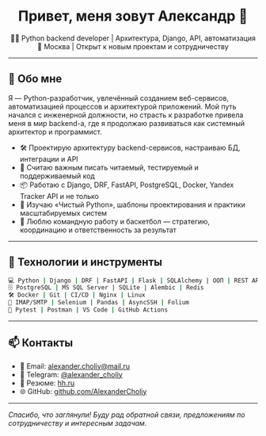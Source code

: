 <h1 align="center">Привет, меня зовут Александр 👋</h1>

<p align="center">
  🧑‍💻 Python backend developer | Архитектура, Django, API, автоматизация <br>
  📍 Москва | Открыт к новым проектам и сотрудничеству
</p>

---

## 🚀 Обо мне

Я — Python-разработчик, увлечённый созданием веб-сервисов, автоматизацией процессов и архитектурой приложений. Мой путь начался с инженерной должности, но страсть к разработке привела меня в мир backend-а, где я продолжаю развиваться как системный архитектор и программист.

- 🛠 Проектирую архитектуру backend-сервисов, настраиваю БД, интеграции и API
- 🧩 Считаю важным писать читаемый, тестируемый и поддерживаемый код
- 📦 Работаю с Django, DRF, FastAPI, PostgreSQL, Docker, Yandex Tracker API и не только
- 🧠 Изучаю «Чистый Python», шаблоны проектирования и практики масштабируемых систем
- 🏀 Люблю командную работу и баскетбол — стратегию, координацию и ответственность за результат

---

## 🧰 Технологии и инструменты

```bash
💻 Python | Django | DRF | FastAPI | Flask | SQLAlchemy | ООП | REST API
🗄 PostgreSQL | MS SQL Server | SQLite | Alembic | Redis
🛠 Docker | Git | CI/CD | Nginx | Linux
📡 IMAP/SMTP | Selenium | Pandas | AsyncSSH | Folium
🧪 Pytest | Postman | VS Code | GitHub Actions
```

---

## 📫 Контакты

- 📧 Email: [alexander.choliy@mail.ru](mailto:alexander.choliy@mail.ru)  
- 💬 Telegram: [@alexander_choliy](https://t.me/alexander_choliy)  
- 📄 Резюме: [hh.ru](https://hh.ru/resume/c81a27e4ff0c26b93f0039ed1f594c4e314572)  
- 🌐 GitHub: [github.com/AlexanderCholiy](https://github.com/AlexanderCholiy)

---

_Спасибо, что заглянули! Буду рад обратной связи, предложениям по сотрудничеству и интересным задачам._
